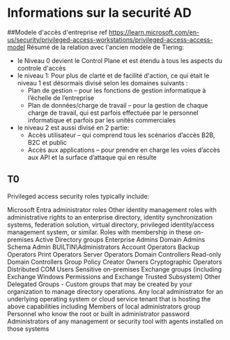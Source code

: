 # Informations sur la securité AD

##Modele d'accès d'entreprise
ref https://learn.microsoft.com/en-us/security/privileged-access-workstations/privileged-access-access-model
Résumé de la relation avec l'ancien modèle de Tiering:
- le Niveau 0 devient le Control Plane et est étendu à tous les aspects du controle d'accès
- le niveau 1: Pour plus de clarté et de facilité d'action, ce qui était le niveau 1 est désormais divisé selon les domaines suivants :
    - Plan de gestion – pour les fonctions de gestion informatique à l’échelle de l’entreprise
    - Plan de données/charge de travail – pour la gestion de chaque charge de travail, qui est parfois effectuée par le personnel informatique et parfois par les unités commerciales
- le niveau 2 est aussi divisé en 2 partie:
    - Accès utilisateur – qui comprend tous les scénarios d’accès B2B, B2C et public
    - Accès aux applications – pour prendre en charge les voies d’accès aux API et la surface d’attaque qui en résulte

## T0
Privileged access security roles typically include:

Microsoft Entra administrator roles
Other identity management roles with administrative rights to an enterprise directory, identity synchronization systems, federation solution, virtual directory, privileged identity/access management system, or similar.
Roles with membership in these on-premises Active Directory groups
Enterprise Admins
Domain Admins
Schema Admin
BUILTIN\Administrators
Account Operators
Backup Operators
Print Operators
Server Operators
Domain Controllers
Read-only Domain Controllers
Group Policy Creator Owners
Cryptographic Operators
Distributed COM Users
Sensitive on-premises Exchange groups (including Exchange Windows Permissions and Exchange Trusted Subsystem)
Other Delegated Groups - Custom groups that may be created by your organization to manage directory operations.
Any local administrator for an underlying operating system or cloud service tenant that is hosting the above capabilities including
Members of local administrators group
Personnel who know the root or built in administrator password
Administrators of any management or security tool with agents installed on those systems